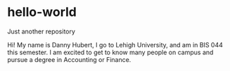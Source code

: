 # hello-world
Just another repository




Hi! My name is Danny Hubert, I go to Lehigh University, and am in BIS 044 this semester.
I am excited to get to know many people on campus and pursue a degree in Accounting or Finance.
